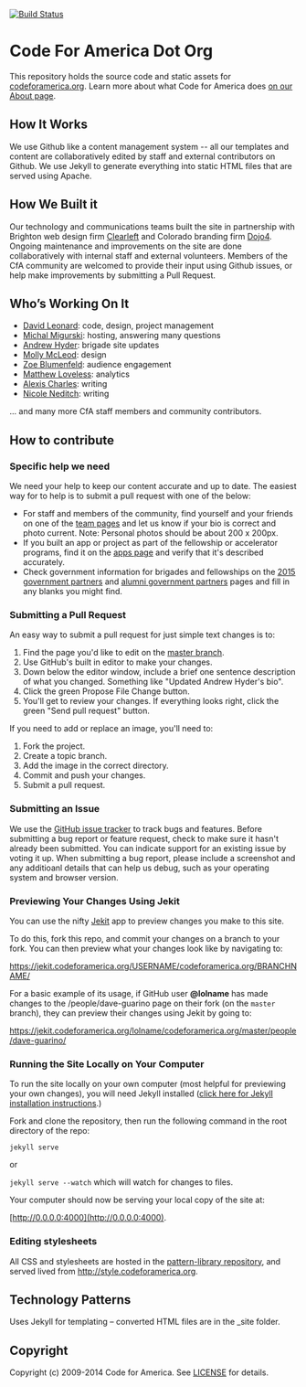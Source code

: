 [![Build Status](https://travis-ci.org/codeforamerica/codeforamerica.org.png?branch=master)](https://travis-ci.org/codeforamerica/codeforamerica.org)

Code For America Dot Org
========================

This repository holds the source code and static assets for [codeforamerica.org](https://www.codeforamerica.org). Learn more about what Code for America does [on our About page](https://www.codeforamerica.org/about/).

How It Works
--------

We use Github like a content management system -- all our templates and content are collaboratively edited by staff and external contributors on Github. We use Jekyll to generate everything into static HTML files that are served using Apache.

How We Built it
--------

Our technology and communications teams built the site in partnership with Brighton web design firm [Clearleft](http://clearleft.com/) and Colorado branding firm [Dojo4](http://dojo4.com/). Ongoing maintenance and improvements on the site are done collaboratively with internal staff and external volunteers. Members of the CfA community are welcomed to provide their input using Github issues, or help make improvements by submitting a Pull Request.

Who’s Working On It
--------

* [David Leonard](https://www.codeforamerica.org/people/david-leonard): code, design, project management
* [Michal Migurski](https://www.codeforamerica.org/people/michal-migurski): hosting, answering many questions
* [Andrew Hyder](https://www.codeforamerica.org/people/andrew-hyder): brigade site updates
* [Molly McLeod](https://www.codeforamerica.org/people/molly-mcleod): design
* [Zoe Blumenfeld](https://www.codeforamerica.org/people/zoe-blumenfeld): audience engagement
* [Matthew Loveless](https://www.codeforamerica.org/people/matthew-loveless): analytics
* [Alexis Charles](https://www.codeforamerica.org/people/alexis-charles): writing
* [Nicole Neditch](https://www.codeforamerica.org/people/nicole-neditch): writing

... and many more CfA staff members and community contributors.

How to contribute
--------

### Specific help we need

We need your help to keep our content accurate and up to date. The easiest way for to help is to submit a pull request with one of the below:

* For staff and members of the community, find yourself and your friends on one of the [team pages](https://www.codeforamerica.org/about/team) and let us know if your bio is correct and photo current. Note: Personal photos should be about 200 x 200px.
* If you built an app or project as part of the fellowship or accelerator programs, find it on the [apps page](https://www.codeforamerica.org/apps) and verify that it's described accurately.
* Check government information for brigades and fellowships on the [2015 government partners](https://www.codeforamerica.org/governments/#2015) and [alumni government partners](https://www.codeforamerica.org/governments/#alumni) pages and fill in any blanks you might find.

### <a name="pulls"></a>Submitting a Pull Request

An easy way to submit a pull request for just simple text changes is to:

1. Find the page you'd like to edit on the [master branch](https://github.com/codeforamerica/codeforamerica.org/).
2. Use GitHub's built in editor to make your changes.
3. Down below the editor window, include a brief one sentence description of what you changed. Something like "Updated Andrew Hyder's bio".
4. Click the green Propose File Change button.  
5. You'll get to review your changes. If everything looks right, click the green "Send pull request" button.

If you need to add or replace an image, you'll need to:

1. Fork the project.
2. Create a topic branch.
3. Add the image in the correct directory.
4. Commit and push your changes.
5. Submit a pull request.

### <a name="issues"></a>Submitting an Issue

We use the [GitHub issue tracker](https://github.com/codeforamerica/codeforamerica.org/issues) to track bugs and features. Before
submitting a bug report or feature request, check to make sure it hasn't
already been submitted. You can indicate support for an existing issue by
voting it up. When submitting a bug report, please include a screenshot and any additioanl details that can help us debug, such as your operating system and browser version.

### Previewing Your Changes Using Jekit

You can use the nifty [Jekit](https://jekit.codeforamerica.org/) app to preview changes you make to this site.

To do this, fork this repo, and commit your changes on a branch to your fork. You can then preview what your changes look like by navigating to:

https://jekit.codeforamerica.org/USERNAME/codeforamerica.org/BRANCHNAME/

For a basic example of its usage, if GitHub user **@lolname** has made changes to the /people/dave-guarino page on their fork (on the `master` branch), they can preview their changes using Jekit by going to:

https://jekit.codeforamerica.org/lolname/codeforamerica.org/master/people/dave-guarino/

### Running the Site Locally on Your Computer

To run the site locally on your own computer (most helpful for previewing your own changes), you will need Jekyll installed ([click here for Jekyll installation instructions](https://github.com/codeforamerica/howto/blob/master/Jekyll.md).)

Fork and clone the repository, then run the following command in the root directory of the repo:

`jekyll serve`

or

`jekyll serve --watch` which will watch for changes to files.

Your computer should now be serving your local copy of the site at:

[http://0.0.0.0:4000](http://0.0.0.0:4000).

### Editing stylesheets

All CSS and stylesheets are hosted in the [pattern-library repository](https://github.com/codeforamerica/pattern-library), and served lived from http://style.codeforamerica.org.

Technology Patterns
--------

Uses Jekyll for templating – converted HTML files are in the _site folder.

<a name="copyright"></a>Copyright
--------

Copyright (c) 2009-2014 Code for America. See [LICENSE](https://github.com/codeforamerica/codeforamerica.org/blob/master/LICENSE) for details.
